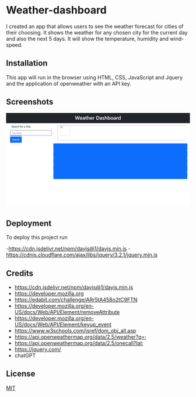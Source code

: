 
# Weather-dashboard
I created an app that allows users to see the weather forecast for cities of their choosing. It shows the weather for any chosen city for the current day and also the next 5 days. It will show the temperature, humidity and wind-speed.



## Installation

This app will run in the browser using HTML, CSS, JavaScript and Jquery and the application of openweather with an API key.

    
## Screenshots

![App Screenshot](./assets/images/screencapture-file-C-Users-Yusuf-OneDrive-Desktop-class-Challenges-Weather-Dashboard-index-html-2023-11-21-23_31_04.png)


## Deployment

To deploy this project run

-https://cdn.jsdelivr.net/npm/dayjs@1/dayjs.min.js
-https://cdnjs.cloudflare.com/ajax/libs/jquery/3.2.1/jquery.min.js


## Credits


- https://cdn.jsdelivr.net/npm/dayjs@1/dayjs.min.js
- https://developer.mozilla.org
- https://edabit.com/challenge/ARr5tA458o2tC9FTN
- https://developer.mozilla.org/en-US/docs/Web/API/Element/removeAttribute
- https://developer.mozilla.org/en-US/docs/Web/API/Element/keyup_event
- https://www.w3schools.com/jsref/dom_obj_all.asp
-  https://api.openweathermap.org/data/2.5/weather?q=;
- https://api.openweathermap.org/data/2.5/onecall?lat;
- https://jquery.com/
- chatGPT
## License

[MIT](https://choosealicense.com/licenses/mit/)

